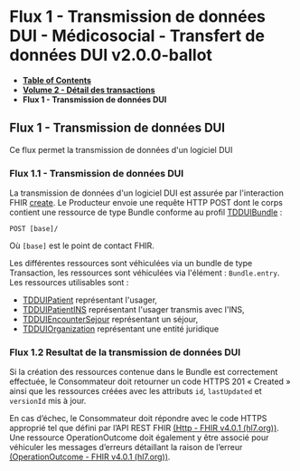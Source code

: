 # Flux 1 - Transmission de données DUI - Médicosocial - Transfert de données DUI v2.0.0-ballot

* [**Table of Contents**](toc.md)
* [**Volume 2 - Détail des transactions**](description_flux.md)
* **Flux 1 - Transmission de données DUI**

## Flux 1 - Transmission de données DUI

Ce flux permet la transmission de données d'un logiciel DUI

### Flux 1.1 - Transmission de données DUI

La transmission de données d'un logiciel DUI est assurée par l'interaction FHIR [create](https://hl7.org/fhir/R4/http.html#create). Le Producteur envoie une requête HTTP POST dont le corps contient une ressource de type Bundle conforme au profil [TDDUIBundle](StructureDefinition-tddui-bundle.md) :

`POST [base]/`

Où `[base]` est le point de contact FHIR.

Les différentes ressources sont véhiculées via un bundle de type Transaction, les ressources sont véhiculées via l'élément : `Bundle.entry`. Les ressources utilisables sont :

* [TDDUIPatient](StructureDefinition-tddui-patient.md) représentant l'usager,
* [TDDUIPatientINS](StructureDefinition-tddui-patient-ins.md) représentant l'usager transmis avec l'INS,
* [TDDUIEncounterSejour](StructureDefinition-tddui-encounter-sejour.md) représentant un séjour,
* [TDDUIOrganization](StructureDefinition-tddui-organization.md) représentant une entité juridique

### Flux 1.2 Resultat de la transmission de données DUI

Si la création des ressources contenue dans le Bundle est correctement effectuée, le Consommateur doit retourner un code HTTPS 201 « Created » ainsi que les ressources créées avec les attributs `id`, `lastUpdated` et `versionId` mis à jour.

En cas d’échec, le Consommateur doit répondre avec le code HTTPS approprié tel que défini par l’API REST FHIR [(Http - FHIR v4.0.1 (hl7.org))](http://hl7.org/fhir/R4/http.html). Une ressource OperationOutcome doit également y être associé pour véhiculer les messages d’erreurs détaillant la raison de l’erreur [(OperationOutcome - FHIR v4.0.1 (hl7.org))](http://hl7.org/fhir/R4/operationoutcome.html).

